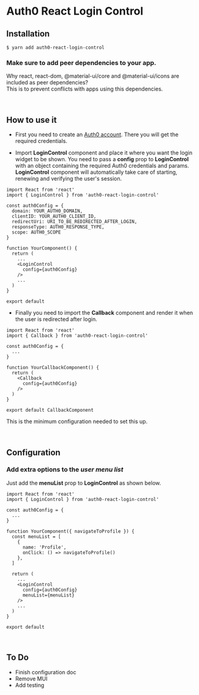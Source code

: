 # Auth0 React Login Control

## Installation
```
$ yarn add auth0-react-login-control
```
  
### Make sure to add peer dependencies to your app.
Why react, react-dom, @material-ui/core and @material-ui/icons are included as peer dependencies?  
This is to prevent conflicts with apps using this dependencies.
  
&nbsp;
## How to use it
- First you need to create an [Auth0 account](https://auth0.com/). There you will get the required credentials.

- Import **LoginControl** component and place it where you want the login widget to be shown. You need to pass a **config** prop to **LoginControl** with an object containing the required Auth0 credentials and params. **LoginControl** component will automatically take care of starting, renewing and verifying the user's session.
  
```
import React from 'react'
import { LoginControl } from 'auth0-react-login-control'

const auth0Config = {
  domain: YOUR_AUTH0_DOMAIN,
  clientID: YOUR_AUTH0_CLIENT_ID,
  redirectUri: URI_TO_BE_REDIRECTED_AFTER_LOGIN,
  responseType: AUTH0_RESPONSE_TYPE,
  scope: AUTH0_SCOPE
}

function YourComponent() {
  return (
    ...
    <LoginControl
      config={auth0Config}
    />
    ...
  )
}

export default
```
  
- Finally you need to import the **Callback** component and render it when the user is redirected after login.
  
```
import React from 'react'
import { Callback } from 'auth0-react-login-control'

const auth0Config = {
  ...
}

function YourCallbackComponent() {
  return (
    <Callback
      config={auth0Config}
    />
  )
}

export default CallbackComponent
```
  
This is the minimum configuration needed to set this up.
  
&nbsp;
## Configuration
  
### Add extra options to the *user menu list*
Just add the **menuList** prop to **LoginControl** as shown below.
  
```
import React from 'react'
import { LoginControl } from 'auth0-react-login-control'

const auth0Config = {
  ...
}

function YourComponent({ navigateToProfile }) {
  const menuList = [
    {
      name: 'Profile',
      onClick: () => navigateToProfile()
    },
  ]

  return (
    ...
    <LoginControl
      config={auth0Config}
      menuList={menuList}
    />
    ...
  )
}

export default
```
  
&nbsp;
## To Do

- Finish configuration doc
- Remove MUI
- Add testing